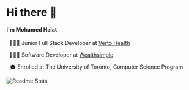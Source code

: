 # Hi there 👋
#### I'm Mohamed Halat
<p>
  &nbsp; 👨🏾‍💻 Junior Full Stack Developer at <a href="https://verto.health"> Verto Health </a>
</p>
<p>
  &nbsp; 👨🏾‍💻 Software Developer at <a href="https://www.wealthsimple.com"> Wealthsimple </a>
</p>
<p>
  &nbsp; 🎓 Enrolled at The University of Toronto, Computer Science Program
</p>

![Readme Stats](https://github-readme-stats.vercel.app/api?username=MohamedHalat&show_icons=true&count_private=true)
